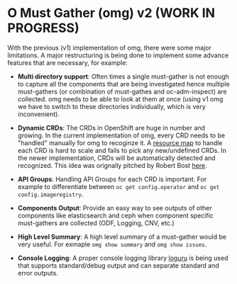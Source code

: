 # O Must Gather (omg) v2 (WORK IN PROGRESS)

With the previous (v1) implementation of omg, there were some major limitations. A major restructuring is being done to implement some advance features that are necessary, for example:

- **Multi directory support**:  Often times a single must-gather is not enough to capture all the components that are being investigated hence multiple must-gathers (or combination of must-gathes and oc-adm-inspect) are collected. omg needs to be able to look at them at once (using v1 omg we have to switch to these directories individually, which is very inconvenient).

- **Dynamic CRDs**: The CRDs in OpenShift are huge in number and growing. In the current implementation of omg, every CRD needs to be "handled" manually for omg to recoginze it. A [resource map](https://github.com/kxr/o-must-gather/blob/172f84afc2b81ab523edf78eb6d4a0e64d34cd32/omg/common/resource_map.py#L62-L625) to handle each CRD is hard to scale and fails to pick any new/undefined CRDs. In the newer implementation, CRDs will be automatically detected and recognized. This idea was orignally pitched by Robert Bost [here](https://github.com/kxr/o-must-gather/issues/34).

- **API Groups**: Handling API Groups for each CRD is important. For example to differentiate between `oc get config.operator` and `oc get config.imageregistry`.

- **Components Output**: Provide an easy way to see outputs of other components like elasticsearch and ceph when component specific must-gathers are collected (ODF, Logging, CNV, etc.)

- **High Level Summary**: A high level summary of a must-gather would be very useful. For exmaple `omg show summary` and `omg show issues`. 

- **Console Logging**: A proper console logging library [loguru](https://github.com/Delgan/loguru) is being used that supports standard/debug output and can separate standard and error outputs.

